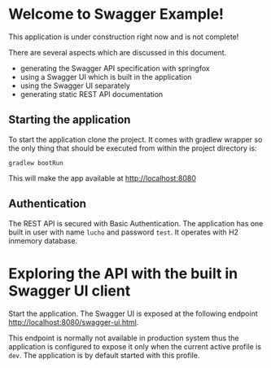 # Welcome to Swagger Example!

This application is under construction right now and is not complete!

There are several aspects which are discussed in this document.

* generating the Swagger API specification with springfox
* using a Swagger UI which is built in the application
* using the Swagger UI separately
* generating static REST API documentation

## Starting the application

To start the application clone the project. It comes with gradlew wrapper so the only thing that should be executed from within the project directory is:

`gradlew bootRun`

This will make the app available at [http://localhost:8080](http://localhost:8080)

## Authentication

The REST API is secured with Basic Authentication. The application has one built in user with name `lucho` and password `test`. It operates with H2 inmemory database.

# Exploring the API with the built in Swagger UI client

Start the application. The Swagger UI is exposed at the following endpoint [http://localhost:8080/swagger-ui.html](http://localhost:8080/swagger-ui.html).

This endpoint is normally not available in production system thus the application is configured to expose it only when the current active profile is `dev`. The application is by default started with this profile.
